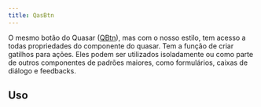 ```yaml
---
title: QasBtn
---
```


<div class="flex q-gutter-x-md">
  <doc-link title="Quasar Componente" name="QBtn" href="https://v2.quasar.dev/vue-components/button" />
</div>

O mesmo botão do Quasar ([QBtn](https://v2.quasar.dev/vue-components/button)), mas com o nosso estilo, tem acesso a todas propriedades do componente do quasar.
Tem a função de criar gatilhos para ações. Eles podem ser utilizados isoladamente ou ​​como parte de outros componentes de padrões maiores, como formulários,  caixas de diálogo e feedbacks.

<doc-api file="btn/QasBtn" name="QasBtn" />

## Uso

<doc-example file="QasBtn/Basic" title="Básico" />

<doc-example file="QasBtn/HideLabelOnSmallScreen" title="hide-label-on-small-screen" />
